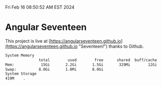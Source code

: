 Fri Feb 16 08:50:52 AM EST 2024

# Angular Seventeen


This project is live at [https://angularseventeen.github.io](https://angularseventeen.github.io "Seventeen!") thanks to Github.

```bash
System Memory
               total        used        free      shared  buff/cache   available
Mem:            15Gi       2.2Gi       1.5Gi       329Mi        12Gi        13Gi
Swap:          8.0Gi       1.0Mi       8.0Gi
System Storage
419M	.
